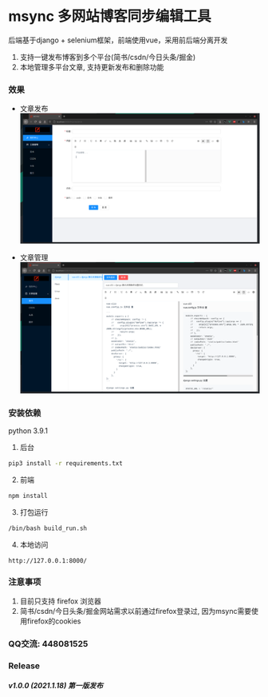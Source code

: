 # msync 多网站博客同步编辑工具
后端基于django + selenium框架，前端使用vue，采用前后端分离开发

1. 支持一键发布博客到多个平台(简书/csdn/今日头条/掘金)
2. 本地管理多平台文章, 支持更新发布和删除功能

### 效果
- 文章发布
![](/img/msync-1.png)

- 文章管理
![](/img/msync-2.png)


### 安装依赖
python 3.9.1

1. 后台
```bash
pip3 install -r requirements.txt
```

2. 前端
```bash
npm install
```

3. 打包运行
```bash
/bin/bash build_run.sh
```

4. 本地访问
```
http://127.0.0.1:8000/
```

### 注意事项
1. 目前只支持 firefox 浏览器
2. 简书/csdn/今日头条/掘金网站需求以前通过firefox登录过, 因为msync需要使用firefox的cookies

###  QQ交流: 448081525

### Release
##### v1.0.0 (2021.1.18) 第一版发布
